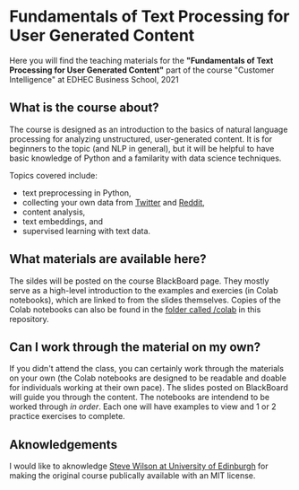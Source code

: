 # Fundamentals of Text Processing for User Generated Content
Here you will find the teaching materials for the **"Fundamentals of Text Processing for User Generated Content"** part of the course "Customer Intelligence" at EDHEC Business School, 2021

## What is the course about?
The course is designed as an introduction to the basics of natural language processing for analyzing unstructured, user-generated content. It is for beginners to the topic (and NLP in general), but it will be helpful to have basic knowledge of Python and a familarity with data science techniques. 

Topics covered include:
- text preprocessing in Python,
- collecting your own data from [Twitter](https://twitter.com/) and [Reddit](https://www.reddit.com/),
- content analysis,
- text embeddings, and
- supervised learning with text data.

## What materials are available here?
The sildes will be posted on the course BlackBoard page. They mostly serve as a high-level introduction to the examples and exercies (in Colab notebooks), which are linked to from the slides themselves. Copies of the Colab notebooks can also be found in the [folder called /colab](https://github.com/gordeli/textanalysis/tree/master/colab) in this repository.

## Can I work through the material on my own?
If you didn't attend the class, you can certainly work through the materials on your own (the Colab notebooks are designed to be readable and doable for individuals working at their own pace). The slides posted on BlackBoard will guide you through the content. The notebooks are intendend to be worked through *in order*. Each one will have examples to view and 1 or 2 practice exercises to complete.

## Aknowledgements
I would like to aknowledge [Steve Wilson at University of Edinburgh](https://steverw.com) for making the original course publically available with an MIT license.
